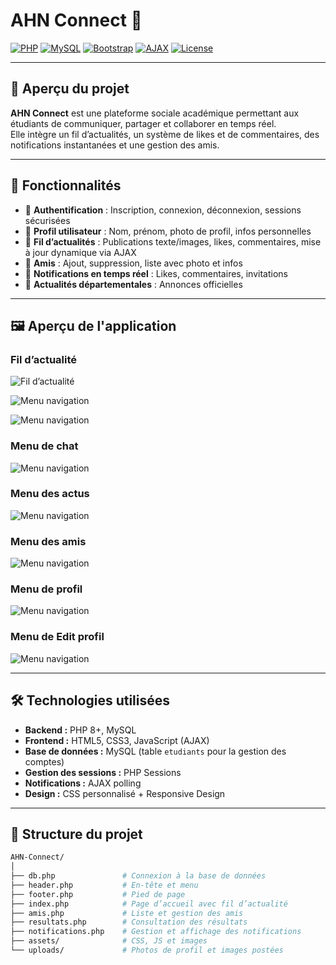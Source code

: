 # AHN Connect 🚀

[![PHP](https://img.shields.io/badge/PHP-8.0%2B-777BB4?logo=php&logoColor=white)]()
[![MySQL](https://img.shields.io/badge/MySQL-5.7%2B-4479A1?logo=mysql&logoColor=white)]()
[![Bootstrap](https://img.shields.io/badge/Bootstrap-5-7952B3?logo=bootstrap&logoColor=white)]()
[![AJAX](https://img.shields.io/badge/AJAX-Dynamic-blue)]()
[![License](https://img.shields.io/badge/License-MIT-green)]()

---

## 📌 Aperçu du projet

**AHN Connect** est une plateforme sociale académique permettant aux étudiants de communiquer, partager et collaborer en temps réel.  
Elle intègre un fil d’actualités, un système de likes et de commentaires, des notifications instantanées et une gestion des amis.

---

## 🎯 Fonctionnalités

- 🔐 **Authentification** : Inscription, connexion, déconnexion, sessions sécurisées
- 👤 **Profil utilisateur** : Nom, prénom, photo de profil, infos personnelles
- 📰 **Fil d’actualités** : Publications texte/images, likes, commentaires, mise à jour dynamique via AJAX
- 🤝 **Amis** : Ajout, suppression, liste avec photo et infos
- 🔔 **Notifications en temps réel** : Likes, commentaires, invitations
- 📢 **Actualités départementales** : Annonces officielles

---
## 🖼️ Aperçu de l'application

### **Fil d’actualité**
![Fil d’actualité](tof6.png)

![Menu navigation](tof1.png)

![Menu navigation](tof7.png)

### **Menu de chat**
![Menu navigation](tof4.png)

### **Menu des actus**
![Menu navigation](tof2.png)

### **Menu des amis**
![Menu navigation](tof3.png)

### **Menu de profil**
![Menu navigation](tof5.png)

### **Menu de Edit profil**
![Menu navigation](tof9.png)

---

## 🛠️ Technologies utilisées

- **Backend :** PHP 8+, MySQL
- **Frontend :** HTML5, CSS3, JavaScript (AJAX)
- **Base de données :** MySQL (table `etudiants` pour la gestion des comptes)
- **Gestion des sessions :** PHP Sessions
- **Notifications :** AJAX polling
- **Design :** CSS personnalisé + Responsive Design

---

## 📂 Structure du projet

```bash
AHN-Connect/
│
├── db.php               # Connexion à la base de données
├── header.php           # En-tête et menu
├── footer.php           # Pied de page
├── index.php            # Page d’accueil avec fil d’actualité
├── amis.php             # Liste et gestion des amis
├── resultats.php        # Consultation des résultats
├── notifications.php    # Gestion et affichage des notifications
├── assets/              # CSS, JS et images
└── uploads/             # Photos de profil et images postées
```
